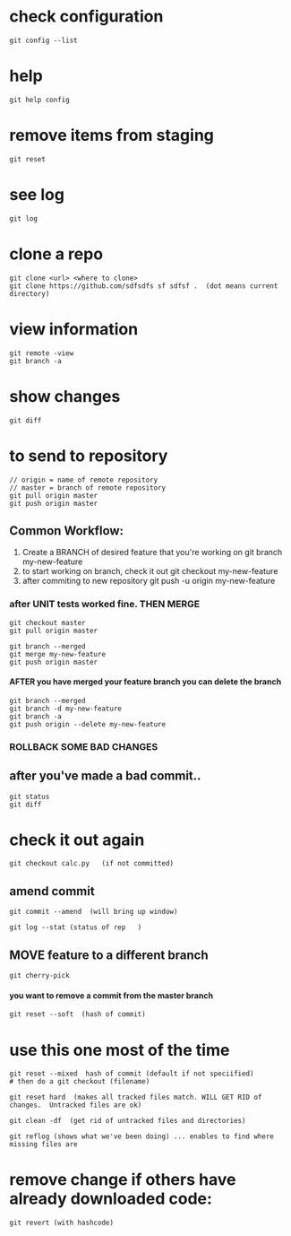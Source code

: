 # check configuration
	git config --list
# help 
	git help config 

# remove items from staging
	git reset
	
# see log
	git log


# clone a repo

	git clone <url> <where to clone>
	git clone https://github.com/sdfsdfs sf sdfsf .  (dot means current directory)

# view information
	git remote -view
	git branch -a

# show changes
	git diff

# to send to repository
	// origin = name of remote repository
	// master = branch of remote repository
	git pull origin master
	git push origin master

## Common Workflow:
1. Create a BRANCH  of desired feature that you're working on
	git branch my-new-feature
1. to start working on branch, check it out
	git checkout my-new-feature
1. after commiting to new repository
	git push -u origin my-new-feature
	
### after UNIT tests worked fine. THEN MERGE

	git checkout master
	git pull origin master

	git branch --merged
	git merge my-new-feature
	git push origin master

#### AFTER you have merged your feature branch you can delete the branch

	git branch --merged
	git branch -d my-new-feature
	git branch -a 
	git push origin --delete my-new-feature

### ROLLBACK SOME BAD CHANGES
##  after you've made a bad commit..
	git status
	git diff

# check it out again
	git checkout calc.py   (if not committed)

## amend commit
	git commit --amend  (will bring up window)

	git log --stat (status of rep	)

## MOVE feature to a different branch
	git cherry-pick

#### you want to remove a commit from the master branch
	git reset --soft  (hash of commit)
# use this one most of the time
	git reset --mixed  hash of commit (default if not speciified)
	# then do a git checkout (filename)

	git reset hard  (makes all tracked files match. WILL GET RID of changes.  Untracked files are ok)

	git clean -df  (get rid of untracked files and directories)

	git reflog (shows what we've been doing) ... enables to find where missing files are

# remove change if others have already downloaded code:
	git revert (with hashcode)






